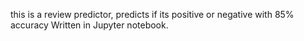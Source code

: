 this is a review predictor, predicts if its positive or negative with 85% accuracy
Written in Jupyter notebook. 
